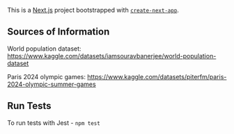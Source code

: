 This is a [Next.js](https://nextjs.org/) project bootstrapped with [`create-next-app`](https://github.com/vercel/next.js/tree/canary/packages/create-next-app).

## Sources of Information

World population dataset:
https://www.kaggle.com/datasets/iamsouravbanerjee/world-population-dataset

Paris 2024 olympic games:
https://www.kaggle.com/datasets/piterfm/paris-2024-olympic-summer-games

## Run Tests

To run tests with Jest - ```npm test```
